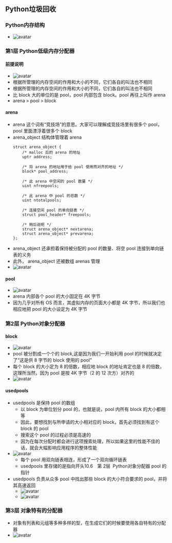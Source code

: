## Python垃圾回收

### Python内存结构
- ![avatar](./images/python_gc_1.png)

### 第1层 Python低级内存分配器
#### 前提说明
- ![avatar](./images/python_gc_2.png)
- 根据所管理的内存空间的作用和大小的不同，它们各自的叫法也不相同
- 根据所管理的内存空间的作用和大小的不同，它们各自的叫法也不相同
- 比 block 大的单位的是 pool，pool 内部包含 block。pool 再往上叫作 arena
- arena > pool > block

#### arena
- arena 这个词有“竞技场”的意思。大家可以理解成竞技场里有很多个 pool，pool 里面漂浮着很多个 block
- arena_object 结构体管理着 arena
    ```
    struct arena_object {
        /* malloc 后的 arena 的地址
        uptr address;

        /* 将 arena 的地址用于给 pool 使用而对齐的地址 */
        block* pool_address;

        /* 此 arena 中空闲的 pool 数量 */
        uint nfreepools;

        /* 此 arena 中 pool 的总数 */
        uint ntotalpools;

        /* 连接空闲 pool 的单向链表 */
        struct pool_header* freepools;

        /* 稍后说明 */
        struct arena_object* nextarena;
        struct arena_object* prevarena;
    };
    ```
- arena_object 还承担着保持被分配的 pool 的数量、将空 pool 连接到单向链表的义务
- 此外， arena_object 还被数组 arenas 管理
- ![avatar](./images/python_gc_4.png)

#### pool
- ![avatar](./images/python_gc_5.png)
- arena 内部各个 pool 的大小固定在 4K 字节
- 因为几乎对所有 OS 而言，其虚拟内存的页面大小都是 4K 字节，所以我们也相应地把 pool 的大小设定为 4K 字节

### 第2层 Python对象分配器
#### block
- ![avatar](./images/python_gc_3.png)
- pool 被分割成一个个的 block,这是因为我们一开始利用
pool 的时候就决定了“这是供 8 字节的 block 使用的 pool”
- 每个 block 的大小定为 8 的倍数，相应地 block 的地址肯定也是 8 的倍数，这理所当然，因为 pool 是按 4K 字节（2 的 12 次方）对齐的
- ![avatar](./images/python_gc_6.png)

#### usedpools
- usedpools 是保持 pool 的数组
  - 以 block 为单位划分 pool 的，也就是说，pool 内所有
block 的大小都相等
  - 因此，要想找到与所申请的大小相对应的 block，首先必须找到有这个
block 的 pool
  - 搜索这个 pool 的过程必须是高速的
  - 因为在每次分配时都会进行这项搜索处理，所以如果这里的性能不佳的话，就会大幅影响应用程序的整体性能
- ![avatar](./images/python_gc_7.png)
  - 每个 pool 用双向链表相连，形成了一个双向循环链表
  - usedpools 里存储的是指向开头10.6　第 2层  Python对象分配器 pool 的指针
- usedpools 负责从众多 pool 中找出那些 block 的大小符合要求的 pool，并将其高速返回
  - ![avatar](./images/python_gc_8.png)
  - ![avatar](./images/python_gc_9.png)

### 第3层 对象特有的分配器
- 对象有列表和元组等多种多样的型，在生成它们的时候要使用各自特有的分配器
- ![avatar](./images/python_gc_10.png)
